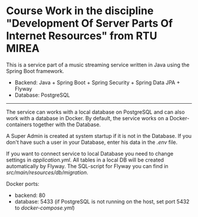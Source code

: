 # Course Work in the discipline "Development Of Server Parts Of Internet Resources" from RTU MIREA

This is a service part of a music streaming service written in Java using the Spring Boot framework. 

- Backend: Java + Spring Boot + Spring Security + Spring Data JPA + Flyway
- Database: PostgreSQL
---
The service can works with a local database on PostgreSQL and can also work with a database in Docker. By default, the service works on a Docker-containers together with the Database.

A Super Admin is created at system startup if it is not in the Database. If you don't have such a user in your Database, enter his data in the _.env_ file.

If you want to connect service to local Database you need to change settings in _application.yml_. All tables in a local DB will be created automatically by Flyway. The SQL-script for Flyway you can find in _src/main/resources/db/migration_.

Docker ports:
- backend: 80
- database: 5433 (if PostgreSQL is not running on the host, set port 5432 to _docker-compose.yml_)